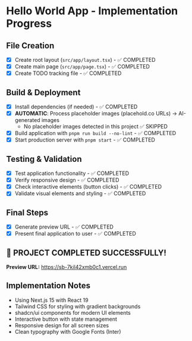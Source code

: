 # Hello World App - Implementation Progress

## File Creation
- [x] Create root layout (`src/app/layout.tsx`) - ✅ COMPLETED
- [x] Create main page (`src/app/page.tsx`) - ✅ COMPLETED
- [x] Create TODO tracking file - ✅ COMPLETED

## Build & Deployment
- [x] Install dependencies (if needed) - ✅ COMPLETED
- [x] **AUTOMATIC**: Process placeholder images (placehold.co URLs) → AI-generated images
  - No placeholder images detected in this project ✅ SKIPPED
- [x] Build application with `pnpm run build --no-lint` - ✅ COMPLETED
- [x] Start production server with `pnpm start` - ✅ COMPLETED

## Testing & Validation
- [x] Test application functionality - ✅ COMPLETED
- [x] Verify responsive design - ✅ COMPLETED
- [x] Check interactive elements (button clicks) - ✅ COMPLETED
- [x] Validate visual elements and styling - ✅ COMPLETED

## Final Steps
- [x] Generate preview URL - ✅ COMPLETED
- [x] Present final application to user - ✅ COMPLETED

## 🎉 PROJECT COMPLETED SUCCESSFULLY! 
**Preview URL:** https://sb-7kil42xmb0c1.vercel.run

## Implementation Notes
- Using Next.js 15 with React 19
- Tailwind CSS for styling with gradient backgrounds
- shadcn/ui components for modern UI elements
- Interactive button with state management
- Responsive design for all screen sizes
- Clean typography with Google Fonts (Inter)